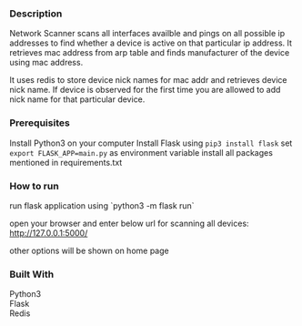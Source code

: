 <h3>Description</h3>
Network Scanner scans all interfaces availble and pings on all possible ip addresses to find whether a device is active on that particular ip address. 
It retrieves mac address from arp table and finds manufacturer of the device using mac address. 

It uses redis to store device nick names for mac addr and retrieves device nick name. If device is observed for the first time you are allowed to add nick name for that particular device.

<h3>Prerequisites</h3>
  
  Install Python3 on your computer
  Install Flask using
    `pip3 install flask`
  set `export FLASK_APP=main.py` as environment variable
  install all packages mentioned in requirements.txt
    
  
  
 <h3>How to run</h3>
 run flask  application using `python3 -m flask run`
 
 open your browser and enter below  url for scanning all devices:
 http://127.0.0.1:5000/
 
 other options will be shown on home page

<h3>Built With</h3>
Python3<br>
Flask<br>
Redis

